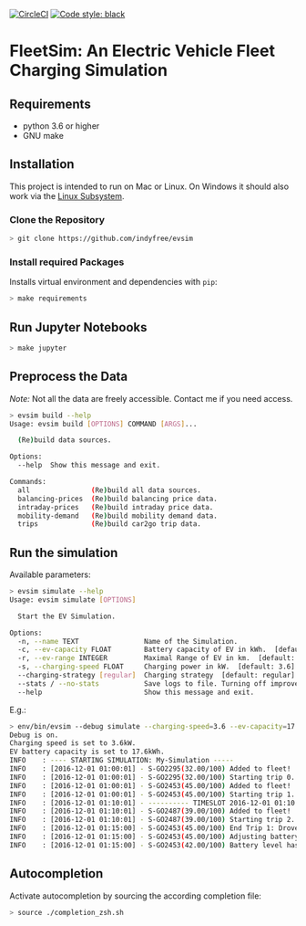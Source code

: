 [![CircleCI](https://circleci.com/gh/indyfree/FleetSim.svg?style=svg)](https://circleci.com/gh/indyfree/FleetSim) [![Code style: black](https://img.shields.io/badge/code%20style-black-000000.svg)](https://github.com/ambv/black)
# FleetSim: An Electric Vehicle Fleet Charging Simulation
## Requirements
- python 3.6 or higher
- GNU make

## Installation

This project is intended to run on Mac or Linux.
On Windows it should also work via the [Linux Subsystem](https://docs.microsoft.com/en-us/windows/wsl/install-win10).

### Clone the Repository

```bash
> git clone https://github.com/indyfree/evsim
```

### Install required Packages
Installs virtual environment and dependencies with `pip`:

```bash
> make requirements
```

## Run Jupyter Notebooks

``` bash
> make jupyter
```

## Preprocess the Data
*Note:* Not all the data are freely accessible. Contact me if you need access.

```bash
> evsim build --help
Usage: evsim build [OPTIONS] COMMAND [ARGS]...

  (Re)build data sources.

Options:
  --help  Show this message and exit.

Commands:
  all               (Re)build all data sources.
  balancing-prices  (Re)build balancing price data.
  intraday-prices   (Re)build intraday price data.
  mobility-demand   (Re)build mobility demand data.
  trips             (Re)build car2go trip data.
```


## Run the simulation
Available parameters:

```bash
> evsim simulate --help
Usage: evsim simulate [OPTIONS]

  Start the EV Simulation.

Options:
  -n, --name TEXT                Name of the Simulation.
  -c, --ev-capacity FLOAT        Battery capacity of EV in kWh.  [default: 17.6]
  -r, --ev-range INTEGER         Maximal Range of EV in km.  [default: 160]
  -s, --charging-speed FLOAT     Charging power in kW.  [default: 3.6]
  --charging-strategy [regular]  Charging strategy  [default: regular]
  --stats / --no-stats           Save logs to file. Turning off improves speed.
  --help                         Show this message and exit.
```

E.g.:

``` sh
> env/bin/evsim --debug simulate --charging-speed=3.6 --ev-capacity=17.6 --name=My-Simulation --charging-strategy=regular
Debug is on.
Charging speed is set to 3.6kW.
EV battery capacity is set to 17.6kWh.
INFO    : ---- STARTING SIMULATION: My-Simulation -----
INFO    : [2016-12-01 01:00:01] - S-GO2295(32.00/100) Added to fleet!
INFO    : [2016-12-01 01:00:01] - S-GO2295(32.00/100) Starting trip 0.
INFO    : [2016-12-01 01:00:01] - S-GO2453(45.00/100) Added to fleet!
INFO    : [2016-12-01 01:00:01] - S-GO2453(45.00/100) Starting trip 1.
INFO    : [2016-12-01 01:10:01] - ---------- TIMESLOT 2016-12-01 01:10:01 ----------
INFO    : [2016-12-01 01:10:01] - S-GO2487(39.00/100) Added to fleet!
INFO    : [2016-12-01 01:10:01] - S-GO2487(39.00/100) Starting trip 2.
INFO    : [2016-12-01 01:15:00] - S-GO2453(45.00/100) End Trip 1: Drove for 15.00 minutes and consumed 3% charge.
INFO    : [2016-12-01 01:15:00] - S-GO2453(45.00/100) Adjusting battery level...
INFO    : [2016-12-01 01:15:00] - S-GO2453(42.00/100) Battery level has been decreased by 3%.
```

## Autocompletion
Activate autocompletion by sourcing the according completion file:
```sh
> source ./completion_zsh.sh
```

